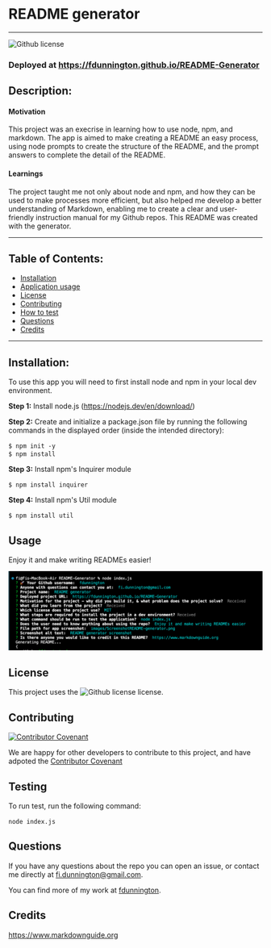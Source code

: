 # README generator
  ----

  ![Github license](https://img.shields.io/badge/license-MIT-blue.svg)

  ### Deployed at https://fdunnington.github.io/README-Generator

  ## Description:

  #### Motivation #### 
  This project was an execrise in learning how to use node, npm, and markdown.
  The app is aimed to make creating a README an easy process, using node prompts to create the structure of the README, and the prompt answers to complete the detail of the README.


  #### Learnings #### 
  The project taught me not only about node and npm, and how they can be used to make processes more efficient, but also helped me develop a better understanding of Markdown, enabling me to create a clear and user-friendly instruction manual for my Github repos. This README was created with the generator.



  ----

  ## Table of Contents:

  * [Installation](#installation)
  * [Application usage](#usage)
  * [License](#license)
  * [Contributing](#contributing)
  * [How to test](#testing)
  * [Questions](#questions)
  * [Credits](#credits)

  ----
  

  ## Installation:
  To use this app you will need to first install node and npm in your local dev environment. 

**Step 1:**
Install node.js (https://nodejs.dev/en/download/)

**Step 2:** 
Create and initialize a package.json file by running the following commands in the displayed order (inside the intended directory):

	$ npm init -y
	$ npm install


**Step 3:** 
Install npm's Inquirer module 

	$ npm install inquirer

**Step 4:**
Install npm's Util module

	$ npm install util


  ## Usage
  Enjoy it and make writing READMEs easier!
  


  ![README generator screenshot](images/ScreenshotREADME-generator.png)


  ## License
  This project uses the ![Github license](https://img.shields.io/badge/license-MIT-blue.svg) license.


  ## Contributing
  
  [![Contributor Covenant](https://img.shields.io/badge/Contributor%20Covenant-2.1-4baaaa.svg)](code_of_conduct.md)
  
  We are happy for other developers to contribute to this project, and have adpoted the [Contributor Covenant](https://www.contributor-covenant.org/)


  ## Testing
  To run test, run the following command:
  ~~~
  node index.js
  ~~~


  ## Questions
  If you have any questions about the repo you can open an issue, or contact me directly at fi.dunnington@gmail.com.

  You can find more of my work at [fdunnington](https://github.com/fdunnington).


  ## Credits
  https://www.markdownguide.org
